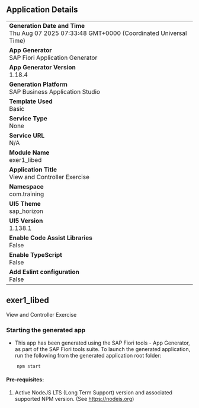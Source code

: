 ## Application Details
|               |
| ------------- |
|**Generation Date and Time**<br>Thu Aug 07 2025 07:33:48 GMT+0000 (Coordinated Universal Time)|
|**App Generator**<br>SAP Fiori Application Generator|
|**App Generator Version**<br>1.18.4|
|**Generation Platform**<br>SAP Business Application Studio|
|**Template Used**<br>Basic|
|**Service Type**<br>None|
|**Service URL**<br>N/A|
|**Module Name**<br>exer1_libed|
|**Application Title**<br>View and Controller Exercise|
|**Namespace**<br>com.training|
|**UI5 Theme**<br>sap_horizon|
|**UI5 Version**<br>1.138.1|
|**Enable Code Assist Libraries**<br>False|
|**Enable TypeScript**<br>False|
|**Add Eslint configuration**<br>False|

## exer1_libed

View and Controller Exercise

### Starting the generated app

-   This app has been generated using the SAP Fiori tools - App Generator, as part of the SAP Fiori tools suite.  To launch the generated application, run the following from the generated application root folder:

```
    npm start
```

#### Pre-requisites:

1. Active NodeJS LTS (Long Term Support) version and associated supported NPM version.  (See https://nodejs.org)



